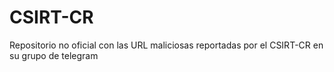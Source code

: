 # CSIRT-CR
Repositorio no oficial con las URL maliciosas reportadas por el CSIRT-CR en su grupo de telegram

